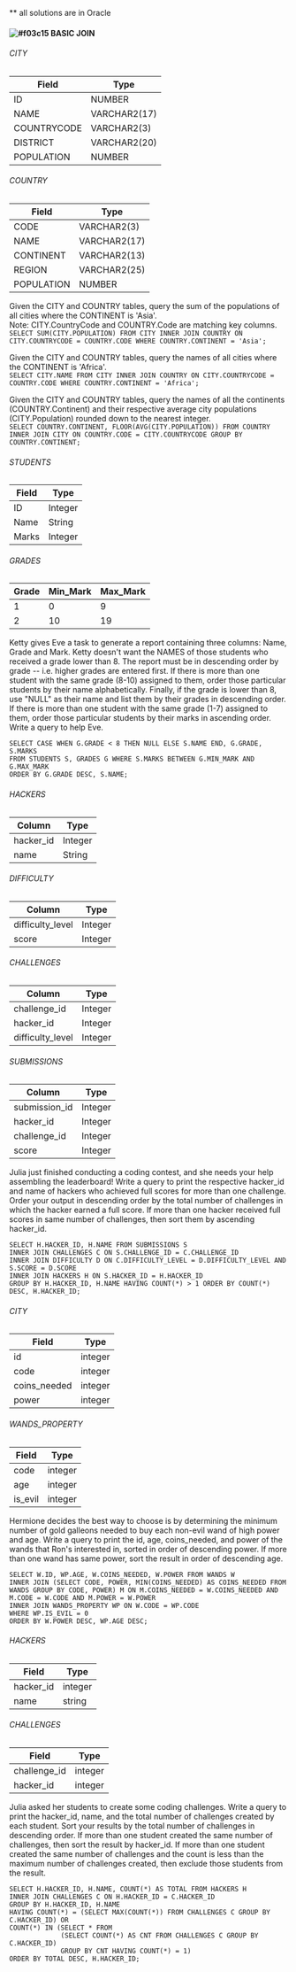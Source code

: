 ** all solutions are in Oracle
#### ![#f03c15](https://via.placeholder.com/15/f03c15/000000?text=+) BASIC JOIN
  
###### CITY 
| Field       | Type |
|--------------|------------|
ID          | NUMBER
NAME        | VARCHAR2(17)
COUNTRYCODE | VARCHAR2(3)
DISTRICT    | VARCHAR2(20)
POPULATION  | NUMBER
  
###### COUNTRY 
| Field       | Type |
|--------------|------------|
CODE        | VARCHAR2(3)
NAME        | VARCHAR2(17)
CONTINENT | VARCHAR2(13)
REGION    | VARCHAR2(25)
POPULATION  | NUMBER
  
Given the CITY and COUNTRY tables, query the sum of the populations of all cities where the CONTINENT is 'Asia'.  
Note: CITY.CountryCode and COUNTRY.Code are matching key columns.  
```SELECT SUM(CITY.POPULATION) FROM CITY INNER JOIN COUNTRY ON CITY.COUNTRYCODE = COUNTRY.CODE WHERE COUNTRY.CONTINENT = 'Asia';```  
  
Given the CITY and COUNTRY tables, query the names of all cities where the CONTINENT is 'Africa'.  
```SELECT CITY.NAME FROM CITY INNER JOIN COUNTRY ON CITY.COUNTRYCODE = COUNTRY.CODE WHERE COUNTRY.CONTINENT = 'Africa';```
  
Given the CITY and COUNTRY tables, query the names of all the continents (COUNTRY.Continent) and their respective average city populations (CITY.Population) rounded down to the nearest integer.  
```SELECT COUNTRY.CONTINENT, FLOOR(AVG(CITY.POPULATION)) FROM COUNTRY INNER JOIN CITY ON COUNTRY.CODE = CITY.COUNTRYCODE GROUP BY COUNTRY.CONTINENT;```
     
###### STUDENTS 
| Field       | Type |
|--------------|------------|
ID        | Integer
Name        | String
Marks | Integer
  
###### GRADES 
| Grade  | Min_Mark | Max_Mark |
|--------|----------|----------|
1 | 0  |  9
2 | 10 | 19
  
Ketty gives Eve a task to generate a report containing three columns: Name, Grade and Mark. Ketty doesn't want the NAMES of those students who received a grade lower than 8. The report must be in descending order by grade -- i.e. higher grades are entered first. If there is more than one student with the same grade (8-10) assigned to them, order those particular students by their name alphabetically. Finally, if the grade is lower than 8, use "NULL" as their name and list them by their grades in descending order. If there is more than one student with the same grade (1-7) assigned to them, order those particular students by their marks in ascending order. Write a query to help Eve.  
```
SELECT CASE WHEN G.GRADE < 8 THEN NULL ELSE S.NAME END, G.GRADE, S.MARKS 
FROM STUDENTS S, GRADES G WHERE S.MARKS BETWEEN G.MIN_MARK AND G.MAX_MARK 
ORDER BY G.GRADE DESC, S.NAME;
```
  
###### HACKERS 
| Column | Type |
|--------------|------------|
hacker_id  | Integer
name | String
  
###### DIFFICULTY 
| Column | Type |
|--------------|------------|
difficulty_level | Integer
score | Integer
  
###### CHALLENGES 
| Column | Type |
|--------------|------------|
challenge_id  | Integer
hacker_id  | Integer
difficulty_level | Integer
  
###### SUBMISSIONS 
| Column | Type |
|--------------|------------|
submission_id  | Integer
hacker_id  | Integer
challenge_id  | Integer
score | Integer
  
Julia just finished conducting a coding contest, and she needs your help assembling the leaderboard! Write a query to print the respective hacker_id and name of hackers who achieved full scores for more than one challenge. Order your output in descending order by the total number of challenges in which the hacker earned a full score. If more than one hacker received full scores in same number of challenges, then sort them by ascending hacker_id.  
  
```
SELECT H.HACKER_ID, H.NAME FROM SUBMISSIONS S 
INNER JOIN CHALLENGES C ON S.CHALLENGE_ID = C.CHALLENGE_ID
INNER JOIN DIFFICULTY D ON C.DIFFICULTY_LEVEL = D.DIFFICULTY_LEVEL AND S.SCORE = D.SCORE
INNER JOIN HACKERS H ON S.HACKER_ID = H.HACKER_ID
GROUP BY H.HACKER_ID, H.NAME HAVING COUNT(*) > 1 ORDER BY COUNT(*) DESC, H.HACKER_ID;
```
  
###### CITY 
| Field       | Type |
|--------------|------------|
id          | integer
code        | integer
coins_needed | integer
power    | integer
  
###### WANDS_PROPERTY 
| Field       | Type |
|--------------|------------|
code        | integer
age        | integer
is_evil | integer
  
Hermione decides the best way to choose is by determining the minimum number of gold galleons needed to buy each non-evil wand of high power and age. Write a query to print the id, age, coins_needed, and power of the wands that Ron's interested in, sorted in order of descending power. If more than one wand has same power, sort the result in order of descending age.  
  
```
SELECT W.ID, WP.AGE, W.COINS_NEEDED, W.POWER FROM WANDS W
INNER JOIN (SELECT CODE, POWER, MIN(COINS_NEEDED) AS COINS_NEEDED FROM WANDS GROUP BY CODE, POWER) M ON M.COINS_NEEDED = W.COINS_NEEDED AND M.CODE = W.CODE AND M.POWER = W.POWER 
INNER JOIN WANDS_PROPERTY WP ON W.CODE = WP.CODE
WHERE WP.IS_EVIL = 0
ORDER BY W.POWER DESC, WP.AGE DESC;
```
  
###### HACKERS 
| Field       | Type |
|--------------|------------|
hacker_id          | integer
name        | string
  
###### CHALLENGES 
| Field       | Type |
|--------------|------------|
challenge_id        | integer
hacker_id          | integer
  
Julia asked her students to create some coding challenges. Write a query to print the hacker_id, name, and the total number of challenges created by each student. Sort your results by the total number of challenges in descending order. If more than one student created the same number of challenges, then sort the result by hacker_id. If more than one student created the same number of challenges and the count is less than the maximum number of challenges created, then exclude those students from the result.  
  
```
SELECT H.HACKER_ID, H.NAME, COUNT(*) AS TOTAL FROM HACKERS H 
INNER JOIN CHALLENGES C ON H.HACKER_ID = C.HACKER_ID
GROUP BY H.HACKER_ID, H.NAME
HAVING COUNT(*) = (SELECT MAX(COUNT(*)) FROM CHALLENGES C GROUP BY C.HACKER_ID) OR
COUNT(*) IN (SELECT * FROM 
             (SELECT COUNT(*) AS CNT FROM CHALLENGES C GROUP BY C.HACKER_ID) 
             GROUP BY CNT HAVING COUNT(*) = 1)
ORDER BY TOTAL DESC, H.HACKER_ID;
```
  
  

